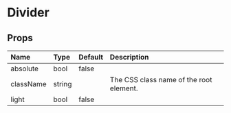 Divider
=======



Props
-----


| Name | Type | Default | Description |
|:-----|:-----|:-----|:-----|
| absolute | bool | false |   |
| className | string |  |  The CSS class name of the root element. |
| light | bool | false |   |
